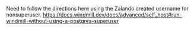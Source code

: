 Need to follow the directions here using the Zalando created username for nonsuperuser.
https://docs.windmill.dev/docs/advanced/self_host#run-windmill-without-using-a-postgres-superuser
